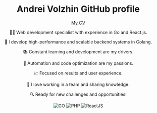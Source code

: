 <div align="center">
   <h1>Andrei Volzhin GitHub profile</h1>
   <p><a href="https://xjl0.github.io/xjl0/">My CV</a></p>
   <div>
    <p>👨‍💻 Web development specialist with experience in Go and React.js.</p>
    <p>🚀 I develop high-performance and scalable backend systems in Golang.</p>
    <p>📚 Constant learning and development are my drivers.</p>
    <p>🤖 Automation and code optimization are my passions.</p>
    <p>📈 Focused on results and user experience.</p>
    <p>👥 I love working in a team and sharing knowledge.</p>
    <p>🔍 Ready for new challenges and opportunities!</p>
   </div>
   <p align="center">
      <img alt="GO" src="https://img.shields.io/badge/Golang-4+-2980B9?style=flat&logo=go">
      <img alt="PHP" src="https://img.shields.io/badge/PHP-6+-2980B9?style=flat&logo=PHP"/>
      <img alt="ReactJS" src="https://img.shields.io/badge/React-2+-2980B9?style=flat&logo=React">
   </p>
  <p align="center">
    <img alt="" src="https://img.shields.io/badge/GoLand-2C3E50?style=flat&logo=GoLand">
    <img alt="" src="https://img.shields.io/badge/Visual%20Studio%20Code-2C3E50?style=flat&logo=Visual+Studio+Code">
    <img alt="" src="https://img.shields.io/badge/PostgreSQL-2C3E50?style=flat&logo=PostgreSQL">
    <img alt="" src="https://img.shields.io/badge/MySQL-2C3E50?style=flat&logo=MySQL">
    <img alt="" src="https://img.shields.io/badge/MariaDB-2C3E50?style=flat&logo=MariaDB">
    <img alt="" src="https://img.shields.io/badge/phpMyAdmin-2C3E50?style=flat&logo=phpMyAdmin">
    <img alt="" src="https://img.shields.io/badge/HTML-2C3E50?style=flat&logo=HTML5">
    <img alt="" src="https://img.shields.io/badge/Javascript-2C3E50?style=flat&logo=Javascript">
    <img alt="" src="https://img.shields.io/badge/TypeScript-2C3E50?style=flat&logo=TypeScript">
    <img alt="" src="https://img.shields.io/badge/jQuery-2C3E50?style=flat&logo=jQuery">
    <img alt="" src="https://img.shields.io/badge/Create%20React%20App-2C3E50?style=flat&logo=Create+React+App">
    <img alt="" src="https://img.shields.io/badge/CSS-2C3E50?style=flat&logo=CSS3">
    <img alt="" src="https://img.shields.io/badge/Bootstrap-2C3E50?style=flat&logo=Bootstrap">
    <img alt="" src="https://img.shields.io/badge/WordPress-2C3E50?style=flat&logo=WordPress">
    <img alt="" src="https://img.shields.io/badge/Git-2C3E50?style=flat&logo=Git">
    <img alt="" src="https://img.shields.io/badge/GitHub-2C3E50?style=flat&logo=GitHub">
    <img alt="" src="https://img.shields.io/badge/npm-2C3E50?style=flat&logo=npm">
    <img alt="" src="https://img.shields.io/badge/NGINX-2C3E50?style=flat&logo=NGINX">
    <img alt="" src="https://img.shields.io/badge/Apache-2C3E50?style=flat&logo=Apache">
    <img alt="" src="https://img.shields.io/badge/Apache%20Kafka-2C3E50?style=flat&logo=Apache+Kafka">
    <img alt="" src="https://img.shields.io/badge/Kubernetes-2C3E50?style=flat&logo=Kubernetes">
    <img alt="" src="https://img.shields.io/badge/CentOS-2C3E50?style=flat&logo=CentOS">
    <img alt="" src="https://img.shields.io/badge/Ubuntu-2C3E50?style=flat&logo=Ubuntu">
    <img alt="" src="https://img.shields.io/badge/Asterisk-2C3E50?style=flat">
    <img alt="" src="https://img.shields.io/badge/FreePBX-2C3E50?style=flat">
    <img alt="" src="https://img.shields.io/badge/ISPManager-2C3E50?style=flat">
   </p>
  <div>
    <img alt="" src="https://github-profile-summary-cards.vercel.app/api/cards/profile-details?username=xjl0&theme=github_dark">
    <img alt="" src="https://github-profile-summary-cards.vercel.app/api/cards/repos-per-language?username=xjl0&theme=github_dark">
    <img alt="" src="https://github-profile-summary-cards.vercel.app/api/cards/most-commit-language?username=xjl0&theme=github_dark">
  </div>
</div>
